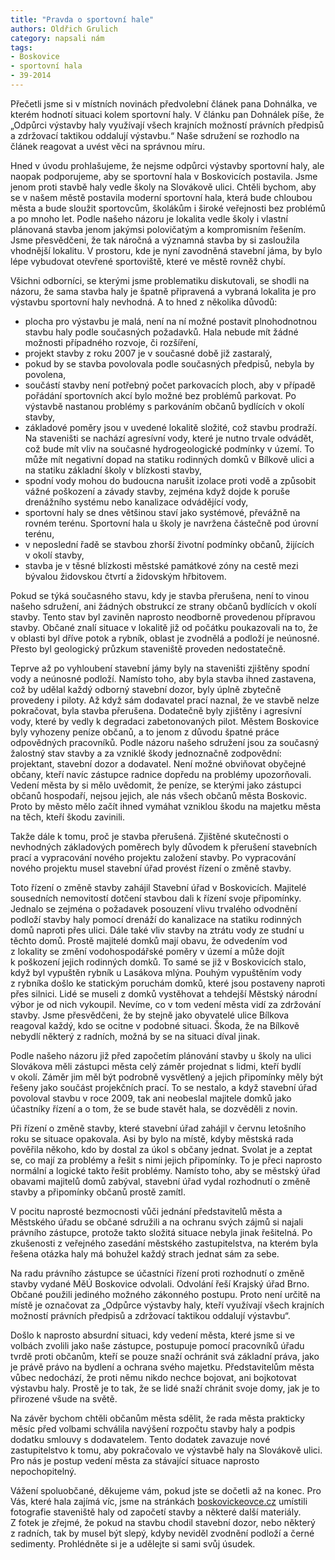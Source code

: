 ```yaml
---
title: "Pravda o sportovní hale"
authors: Oldřich Grulich
category: napsali nám
tags:
- Boskovice
- sportovní hala
- 39-2014
---
```


Přečetli jsme si v místních novinách předvolební článek pana Dohnálka, ve kterém hodnotí situaci kolem sportovní haly. V článku pan Dohnálek píše, že „Odpůrci výstavby haly využívají všech krajních možností právních předpisů a zdržovací taktikou oddalují výstavbu.“ Naše sdružení se rozhodlo na článek reagovat a uvést věci na správnou míru.

Hned v úvodu prohlašujeme, že nejsme odpůrci výstavby sportovní haly, ale naopak podporujeme, aby se sportovní hala v Boskovicích postavila. Jsme jenom proti stavbě haly vedle školy na Slovákově ulici. Chtěli bychom, aby se v našem městě postavila moderní sportovní hala, která bude chloubou města a bude sloužit sportovcům, školákům i široké veřejnosti bez problémů a po mnoho let. Podle našeho názoru je lokalita vedle školy i vlastní plánovaná stavba jenom jakýmsi polovičatým a kompromisním řešením. Jsme přesvědčeni, že tak náročná a významná stavba by si zasloužila vhodnější lokalitu. V prostoru, kde je nyní zavodněná stavební jáma, by bylo lépe vybudovat otevřené sportoviště, které ve městě rovněž chybí.

Všichni odborníci, se kterými jsme problematiku diskutovali, se shodli na názoru, že sama stavba haly je špatně připravená a vybraná lokalita je pro výstavbu sportovní haly nevhodná. A to hned z několika důvodů:

- plocha pro výstavbu je malá, není na ní možné postavit plnohodnotnou stavbu haly podle současných požadavků. Hala nebude mít žádné možnosti případného rozvoje, či rozšíření,
- projekt stavby z roku 2007 je v současné době již zastaralý,
- pokud by se stavba povolovala podle současných předpisů, nebyla by povolena,
- součástí stavby není potřebný počet parkovacích ploch, aby v případě pořádání sportovních akcí bylo možné bez problémů parkovat. Po výstavbě nastanou problémy s parkováním občanů bydlících v okolí stavby,
- základové poměry jsou v uvedené lokalitě složité, což stavbu prodraží. Na staveništi se nachází agresívní vody, které je nutno trvale odvádět, což bude mít vliv na současné hydrogeologické podmínky v území. To může mít negativní dopad na statiku rodinných domků v Bílkově ulici a na statiku základní školy v blízkosti stavby,
- spodní vody mohou do budoucna narušit izolace proti vodě a způsobit vážné poškození a závady stavby, zejména když dojde k poruše drenážního systému nebo kanalizace odvádějící vody,
- sportovní haly se dnes většinou staví jako systémové, převážně na rovném terénu. Sportovní hala u školy je navržena částečně pod úrovní terénu,
- v neposlední řadě se stavbou zhorší životní podmínky občanů, žijících v okolí stavby,
- stavba je v těsné blízkosti městské památkové zóny na cestě mezi bývalou židovskou čtvrtí a židovským hřbitovem.

Pokud se týká současného stavu, kdy je stavba přerušena, není to vinou našeho sdružení, ani žádných obstrukcí ze strany občanů bydlících v okolí stavby. Tento stav byl zaviněn naprosto neodborně provedenou přípravou stavby. Občané znalí situace v lokalitě již od počátku poukazovali na to, že v oblasti byl dříve potok a rybník, oblast je zvodnělá a podloží je neúnosné. Přesto byl geologický průzkum staveniště proveden nedostatečně. 

Teprve až po vyhloubení stavební jámy byly na staveništi zjištěny spodní vody a neúnosné podloží. Namísto toho, aby byla stavba ihned zastavena, což by udělal každý odborný stavební dozor, byly úplně zbytečně provedeny i piloty. Až když sám dodavatel prací naznal, že ve stavbě nelze pokračovat, byla stavba přerušena. Dodatečně byly zjištěny i agresívní vody, které by vedly k degradaci zabetonovaných pilot. Městem Boskovice byly vyhozeny peníze občanů, a to jenom z důvodu špatné práce odpovědných pracovníků. Podle názoru našeho sdružení jsou za současný žalostný stav stavby a za vzniklé škody jednoznačně zodpovědní: projektant, stavební dozor a dodavatel. Není možné obviňovat obyčejné občany, kteří navíc zástupce radnice dopředu na problémy upozorňovali. Vedení města by si mělo uvědomit, že peníze, se kterými jako zástupci občanů hospodaří, nejsou jejich, ale nás všech občanů města Boskovic. Proto by město mělo začít ihned vymáhat vzniklou škodu na majetku města na těch, kteří škodu zavinili. 

Takže dále k tomu, proč je stavba přerušená. Zjištěné skutečnosti o nevhodných základových poměrech byly důvodem k přerušení stavebních prací a vypracování nového projektu založení stavby. Po vypracování nového projektu musel stavební úřad provést řízení o změně stavby. 

Toto řízení o změně stavby zahájil Stavební úřad v Boskovicích. Majitelé sousedních nemovitostí dotčení stavbou dali k řízení svoje připomínky. Jednalo se zejména o požadavek posouzení vlivu trvalého odvodnění podloží stavby haly pomocí drenáží do kanalizace na statiku rodinných domů naproti přes ulici. Dále také vliv stavby na ztrátu vody ze studní u těchto domů. Prostě majitelé domků mají obavu, že odvedením vod z lokality se změní vodohospodářské poměry v území a může dojít k poškození jejich rodinných domků. To samé se již v Boskovicích stalo, když byl vypuštěn rybník u Lasákova mlýna. Pouhým vypuštěním vody z rybníka došlo ke statickým poruchám domků, které jsou postaveny naproti přes silnici. Lidé se museli z domků vystěhovat a tehdejší Městský národní výbor je od nich vykoupil. Nevíme, co v tom vedení města vidí za zdržování stavby. Jsme přesvědčeni, že by stejně jako obyvatelé ulice Bílkova reagoval každý, kdo se ocitne v podobné situaci. Škoda, že na Bílkově nebydlí některý z radních, možná by se na situaci díval jinak. 

Podle našeho názoru již před započetím plánování stavby u školy na ulici Slovákova měli zástupci města celý záměr projednat s lidmi, kteří bydlí v okolí. Záměr jim měl být podrobně vysvětlený a jejich připomínky měly být řešeny jako součást projekčních prací. To se nestalo, a když stavební úřad povoloval stavbu v roce 2009, tak ani neobeslal majitele domků jako účastníky řízení a o tom, že se bude stavět hala, se dozvěděli z novin. 

Při řízení o změně stavby, které stavební úřad zahájil v červnu letošního roku se situace opakovala. Asi by bylo na místě, kdyby městská rada pověřila někoho, kdo by dostal za úkol s občany jednat. Svolat je a zeptat se, co mají za problémy a řešit s nimi jejich připomínky. To je přeci naprosto normální a logické takto řešit problémy. Namísto toho, aby se městský úřad obavami majitelů domů zabýval, stavební úřad vydal rozhodnutí o změně stavby a připomínky občanů prostě zamítl.

V pocitu naprosté bezmocnosti vůči jednání představitelů města a Městského úřadu se občané sdružili a na ochranu svých zájmů si najali právního zástupce, protože takto složitá situace nebyla jinak řešitelná. Po zkušenosti z veřejného zasedání městského zastupitelstva, na kterém byla řešena otázka haly má bohužel každý strach jednat sám za sebe.

Na radu právního zástupce se účastníci řízení proti rozhodnutí o změně stavby vydané MěÚ Boskovice odvolali. Odvolání řeší Krajský úřad Brno. Občané použili jediného možného zákonného postupu. Proto není určitě na místě je označovat za „Odpůrce výstavby haly, kteří využívají všech krajních možností právních předpisů a zdržovací taktikou oddalují výstavbu“.

Došlo k naprosto absurdní situaci, kdy vedení města, které jsme si ve volbách zvolili jako naše zástupce, postupuje pomocí pracovníků úřadu tvrdě proti občanům, kteří se pouze snaží ochránit svá základní práva, jako je právě právo na bydlení a ochrana svého majetku. Představitelům města vůbec nedochází, že proti němu nikdo nechce bojovat, ani bojkotovat výstavbu haly. Prostě je to tak, že se lidé snaží chránit svoje domy,  jak je to přirozené všude na světě. 

Na závěr bychom chtěli občanům města sdělit, že rada města prakticky měsíc před volbami schválila navýšení rozpočtu stavby haly a podpis dodatku smlouvy s dodavatelem. Tento dodatek zavazuje nové zastupitelstvo k tomu, aby pokračovalo ve výstavbě haly na Slovákově ulici. Pro nás je postup vedení města za stávající situace naprosto nepochopitelný.

Vážení spoluobčané, děkujeme vám, pokud jste se dočetli až na konec. Pro Vás, které hala zajímá víc, jsme na stránkách [boskovickeovce.cz](http://www.boskovickeovce.cz/) umístili fotografie staveniště haly od započetí stavby a některé další materiály. Z fotek je zřejmé, že pokud na stavbu chodil stavební dozor, nebo některý z radních, tak by musel být slepý, kdyby neviděl zvodnění podloží a černé sedimenty. Prohlédněte si je a udělejte si sami svůj úsudek. 